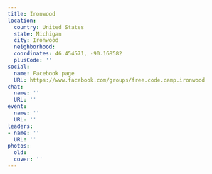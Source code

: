 ```yaml
---
title: Ironwood
location:
  country: United States
  state: Michigan
  city: Ironwood
  neighborhood: 
  coordinates: 46.454571, -90.168582
  plusCode: ''
social:
  name: Facebook page
  URL: https://www.facebook.com/groups/free.code.camp.ironwood
chat:
  name: ''
  URL: ''
event:
  name: ''
  URL: ''
leaders:
- name: ''
  URL: ''
photos:
  old: 
  cover: ''
---
```

